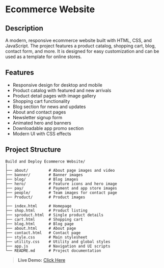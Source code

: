 # Ecommerce Website

## Description

A modern, responsive ecommerce website built with HTML, CSS, and JavaScript. The project features a product catalog, shopping cart, blog, contact form, and more. It is designed for easy customization and can be used as a template for online stores.

## Features

- Responsive design for desktop and mobile
- Product catalog with featured and new arrivals
- Product detail pages with image gallery
- Shopping cart functionality
- Blog section for news and updates
- About and contact pages
- Newsletter signup form
- Animated hero and banners
- Downloadable app promo section
- Modern UI with CSS effects


## Project Structure

```
Build and Deploy Ecommerce Website/
│
├── about/         # About page images and video
├── banner/        # Banner images
├── blog/          # Blog images
├── hero/          # Feature icons and hero image
├── pay/           # Payment and app store images
├── people/        # Team images for contact page
├── Product/       # Product images
│
├── index.html     # Homepage
├── shop.html      # Product listing
├── sproduct.html  # Single product details
├── cart.html      # Shopping cart
├── blog.html      # Blog page
├── about.html     # About page
├── contact.html   # Contact page
├── style.css      # Main stylesheet
├── utility.css    # Utility and global styles
├── app.js         # Navigation and UI scripts
└── README.md      # Project documentation
```


> **Live Demo:** [Click Here](https://vaishnav0720.github.io/Build-and-Deploy-Ecommerce-Website/)
